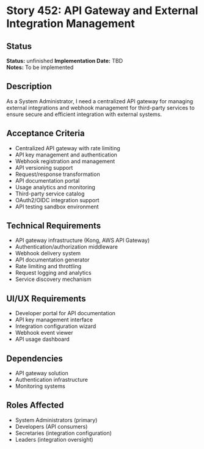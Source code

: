 # Story 452: API Gateway and External Integration Management

## Status
**Status:** unfinished
**Implementation Date:** TBD  
**Notes:** To be implemented

## Description
As a System Administrator, I need a centralized API gateway for managing external integrations and webhook management for third-party services to ensure secure and efficient integration with external systems.

## Acceptance Criteria
- Centralized API gateway with rate limiting
- API key management and authentication
- Webhook registration and management
- API versioning support
- Request/response transformation
- API documentation portal
- Usage analytics and monitoring
- Third-party service catalog
- OAuth2/OIDC integration support
- API testing sandbox environment

## Technical Requirements
- API gateway infrastructure (Kong, AWS API Gateway)
- Authentication/authorization middleware
- Webhook delivery system
- API documentation generator
- Rate limiting and throttling
- Request logging and analytics
- Service discovery mechanism

## UI/UX Requirements
- Developer portal for API documentation
- API key management interface
- Integration configuration wizard
- Webhook event viewer
- API usage dashboard

## Dependencies
- API gateway solution
- Authentication infrastructure
- Monitoring systems

## Roles Affected
- System Administrators (primary)
- Developers (API consumers)
- Secretaries (integration configuration)
- Leaders (integration oversight)
